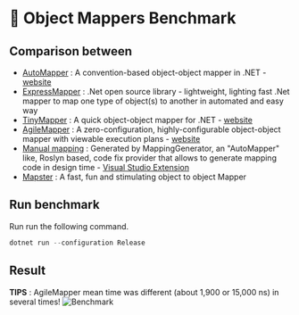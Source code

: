﻿# 🥇 Object Mappers Benchmark 

## Comparison between
- [AutoMapper](https://github.com/AutoMapper/AutoMapper) : A convention-based object-object mapper in .NET - [website](http://automapper.org/)
- [ExpressMapper](https://github.com/fluentsprings/ExpressMapper) : .Net open source library - lightweight, lighting fast .Net mapper to map one type of object(s) to another in automated and easy way
- [TinyMapper](https://github.com/TinyMapper/TinyMapper) : A quick object-object mapper for .NET - [website](http://tinymapper.net/)
- [AgileMapper](https://github.com/agileobjects/AgileMapper) : A zero-configuration, highly-configurable object-object mapper with viewable execution plans - [website](http://expressmapper.org/)
- [Manual mapping](https://github.com/cezarypiatek/MappingGenerator) : Generated by MappingGenerator, an "AutoMapper" like, Roslyn based, code fix provider that allows to generate mapping code in design time - [Visual Studio Extension](https://marketplace.visualstudio.com/items?itemName=54748ff9-45fc-43c2-8ec5-cf7912bc3b84.mappinggenerator)
- [Mapster](https://github.com/MapsterMapper/Mapster) : A fast, fun and stimulating object to object Mapper

## Run benchmark
Run run the following command.
```c#
dotnet run --configuration Release
```

## Result
**TIPS** : AgileMapper mean time was different (about 1,900 or 15,000 ns) in several times!
![Benchmark](https://raw.githubusercontent.com/mjebrahimi/Benchmark.netCoreMappers/master/benchmark.png)
